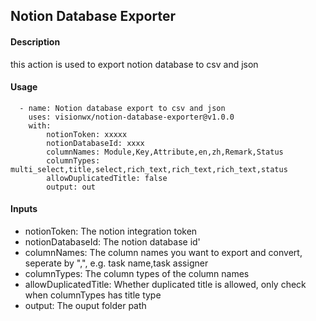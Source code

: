 ## Notion Database Exporter

#### Description
this action is used to export notion database to csv and json

#### Usage
```
  - name: Notion database export to csv and json
    uses: visionwx/notion-database-exporter@v1.0.0
    with:
        notionToken: xxxxx
        notionDatabaseId: xxxx
        columnNames: Module,Key,Attribute,en,zh,Remark,Status
        columnTypes: multi_select,title,select,rich_text,rich_text,rich_text,status
        allowDuplicatedTitle: false
        output: out
```

#### Inputs
- notionToken: The notion integration token
- notionDatabaseId: The notion database id'
- columnNames: The column names you want to export and convert, seperate by ",", e.g. task name,task assigner
- columnTypes: The column types of the column names
- allowDuplicatedTitle: Whether duplicated title is allowed, only check when columnTypes has title type
- output: The ouput folder path